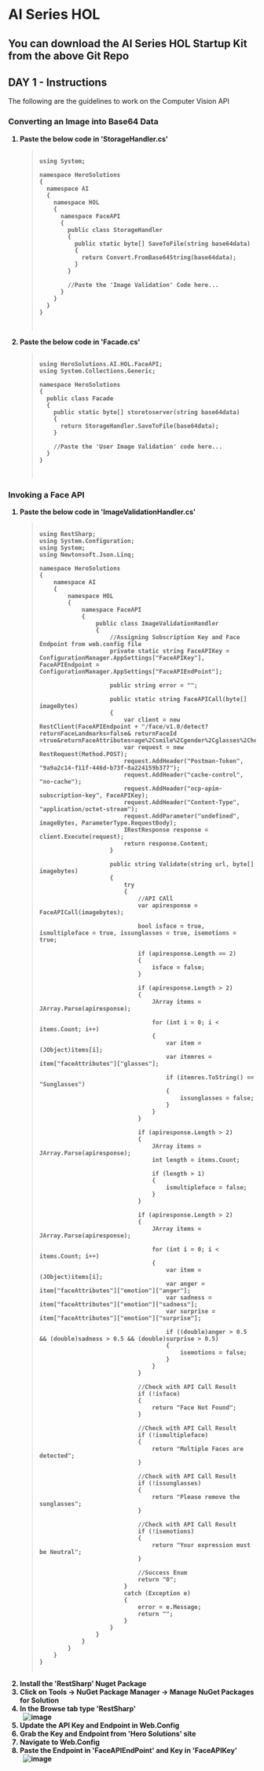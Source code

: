 <h1>AI Series HOL</h1>
<h2>You can download the AI Series HOL Startup Kit from the above Git Repo</h2>
<h2>DAY 1 - Instructions</h2>
<p>The following are the guidelines to work on the Computer Vision API</p>
<h3>Converting an Image into Base64 Data</h3>
<ol>
  <strong>
  	<li>Paste the below code in 'StorageHandler.cs'</li>
  	<blockquote>
        <pre>
           <code>
using System;
&nbsp;
namespace HeroSolutions
{
  namespace AI
  {
    namespace HOL
    {
      namespace FaceAPI
      {
        public class StorageHandler
        {
          public static byte[] SaveToFile(string base64data)
          {
            return Convert.FromBase64String(base64data);
          }
        }
        &nbsp;
        //Paste the 'Image Validation' Code here...
      }
    }
  } 
}
            </code>
        </pre>
   </blockquote>

   <li>Paste the below code in 'Facade.cs'</li>
  	<blockquote>
    <pre>
      <code>
using HeroSolutions.AI.HOL.FaceAPI;
using System.Collections.Generic;
&nbsp;
namespace HeroSolutions
{
  public class Facade
  {
    public static byte[] storetoserver(string base64data)
    {
      return StorageHandler.SaveToFile(base64data);
    }
    &nbsp;
    //Paste the 'User Image Validation' code here...
  }
}
      </code>
    </pre>
</blockquote>
</strong>
</ol>

<h3>Invoking a Face API</h3>
<ol>
  <strong>
    <li>Paste the below code in 'ImageValidationHandler.cs'</li>
    <blockquote>
<pre>
         <code>
using RestSharp;
using System.Configuration;
using System;
using Newtonsoft.Json.Linq;
&nbsp;
namespace HeroSolutions
{
    namespace AI
    {
        namespace HOL
        {
            namespace FaceAPI
            {
                public class ImageValidationHandler
                {
                    //Assigning Subscription Key and Face Endpoint from web.config file
                    private static string FaceAPIKey = ConfigurationManager.AppSettings["FaceAPIKey"], FaceAPIEndpoint = ConfigurationManager.AppSettings["FaceAPIEndPoint"];
                    &nbsp;
                    public string error = "";
                    &nbsp;
                    public static string FaceAPICall(byte[] imageBytes)
                    {
                        var client = new RestClient(FaceAPIEndpoint + "/face/v1.0/detect?returnFaceLandmarks=false& returnFaceId =true&returnFaceAttributes=age%2Csmile%2Cgender%2Cglasses%2CheadPose%2CfacialHair%2Cemotion%2Cmakeup&%20returnFaceId%20=true");
                        var request = new RestRequest(Method.POST);
                        request.AddHeader("Postman-Token", "9a9a2c14-f11f-446d-b73f-8a224159b377");
                        request.AddHeader("cache-control", "no-cache");
                        request.AddHeader("ocp-apim-subscription-key", FaceAPIKey);
                        request.AddHeader("Content-Type", "application/octet-stream");
                        request.AddParameter("undefined", imageBytes, ParameterType.RequestBody);
                        IRestResponse response = client.Execute(request);
                        return response.Content;
                    }
                    &nbsp;
                    public string Validate(string url, byte[] imagebytes)
                    {
                        try
                        {
                            //API CAll
                            var apiresponse = FaceAPICall(imagebytes);
&nbsp;
                            bool isface = true, ismultipleface = true, issunglasses = true, isemotions = true;
&nbsp;
                            if (apiresponse.Length == 2)
                            {
                                isface = false;
                            }
&nbsp;
                            if (apiresponse.Length > 2)
                            {
                                JArray items = JArray.Parse(apiresponse);
&nbsp;
                                for (int i = 0; i < items.Count; i++)
                                {
                                    var item = (JObject)items[i];
                                    var itemres = item["faceAttributes"]["glasses"];
&nbsp;
                                    if (itemres.ToString() == "Sunglasses")
                                    {
                                        issunglasses = false;
                                    }
                                }
                            }
&nbsp;
                            if (apiresponse.Length > 2)
                            {
                                JArray items = JArray.Parse(apiresponse);
                                int length = items.Count;
&nbsp;
                                if (length > 1)
                                {
                                    ismultipleface = false;
                                }
                            }
&nbsp;
                            if (apiresponse.Length > 2)
                            {
                                JArray items = JArray.Parse(apiresponse);
&nbsp;
                                for (int i = 0; i < items.Count; i++)
                                {
                                    var item = (JObject)items[i];
                                    var anger = item["faceAttributes"]["emotion"]["anger"];
                                    var sadness = item["faceAttributes"]["emotion"]["sadness"];
                                    var surprise = item["faceAttributes"]["emotion"]["surprise"];
&nbsp;
                                    if ((double)anger > 0.5 && (double)sadness > 0.5 && (double)surprise > 0.5)
                                    {
                                        isemotions = false;
                                    }
                                }
                            }
&nbsp;
                            //Check with API Call Result
                            if (!isface)
                            {
                                return "Face Not Found";
                            }
&nbsp;
                            //Check with API Call Result
                            if (!ismultipleface)
                            {
                                return "Multiple Faces are detected";
                            }                          
&nbsp;
                            //Check with API Call Result
                            if (!issunglasses)
                            {
                                return "Please remove the sunglasses";
                            }                          
&nbsp;
                            //Check with API Call Result
                            if (!isemotions)
                            {
                                return "Your expression must be Neutral";
                            }                           
&nbsp;
                            //Success Enum
                            return "0";
                        }
                        catch (Exception e)
                        {
                            error = e.Message;
                            return "";
                        }
                    }
                }
            }
        }
    }
}
          </code>
</pre>
</blockquote>
   <li>Install the 'RestSharp' Nuget Package</li>
     <li>Click on Tools -> NuGet Package Manager -> Manage NuGet Packages for Solution</li>
     <li>In the Browse tab type 'RestSharp'</li>
     &nbsp;
       <img src="http://139.59.61.161/MSWorkshop2019/1.PNG" alt="image" style="max-width:100%;">
    <li>Update the API Key and Endpoint in Web.Config</li>
      <li>Grab the Key and Endpoint from 'Hero Solutions' site</li>
      <li>Navigate to Web.Config</li>
      <li>Paste the Endpoint in 'FaceAPIEndPoint' and Key in 'FaceAPIKey'</li>
      &nbsp;
        <img src="http://139.59.61.161/MSWorkshop2019/2.PNG" alt="image" style="max-width: 100%;">
</strong>
</ol>




